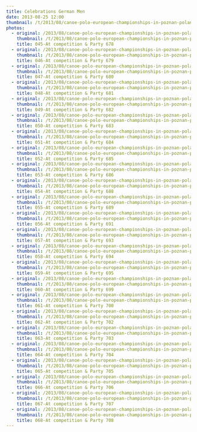 ```yaml
---
title: Celebrations German Men
date: 2013-08-25 12:00
thumbnail: /t/2013/08/canoe-polo-european-championships-in-poznan-poland/celebrations-german-men/045-at-competition-party-678.jpg
photos:
  - original: /2013/08/canoe-polo-european-championships-in-poznan-poland/celebrations-german-men/045-at-competition-party-678.jpg
    thumbnail: /t/2013/08/canoe-polo-european-championships-in-poznan-poland/celebrations-german-men/045-at-competition-party-678.jpg
    title: 045-At competition & Party 678
  - original: /2013/08/canoe-polo-european-championships-in-poznan-poland/celebrations-german-men/046-at-competition-party-679.jpg
    thumbnail: /t/2013/08/canoe-polo-european-championships-in-poznan-poland/celebrations-german-men/046-at-competition-party-679.jpg
    title: 046-At competition & Party 679
  - original: /2013/08/canoe-polo-european-championships-in-poznan-poland/celebrations-german-men/047-at-competition-party-680.jpg
    thumbnail: /t/2013/08/canoe-polo-european-championships-in-poznan-poland/celebrations-german-men/047-at-competition-party-680.jpg
    title: 047-At competition & Party 680
  - original: /2013/08/canoe-polo-european-championships-in-poznan-poland/celebrations-german-men/048-at-competition-party-681.jpg
    thumbnail: /t/2013/08/canoe-polo-european-championships-in-poznan-poland/celebrations-german-men/048-at-competition-party-681.jpg
    title: 048-At competition & Party 681
  - original: /2013/08/canoe-polo-european-championships-in-poznan-poland/celebrations-german-men/049-at-competition-party-682.jpg
    thumbnail: /t/2013/08/canoe-polo-european-championships-in-poznan-poland/celebrations-german-men/049-at-competition-party-682.jpg
    title: 049-At competition & Party 682
  - original: /2013/08/canoe-polo-european-championships-in-poznan-poland/celebrations-german-men/050-at-competition-party-683.jpg
    thumbnail: /t/2013/08/canoe-polo-european-championships-in-poznan-poland/celebrations-german-men/050-at-competition-party-683.jpg
    title: 050-At competition & Party 683
  - original: /2013/08/canoe-polo-european-championships-in-poznan-poland/celebrations-german-men/051-at-competition-party-684.jpg
    thumbnail: /t/2013/08/canoe-polo-european-championships-in-poznan-poland/celebrations-german-men/051-at-competition-party-684.jpg
    title: 051-At competition & Party 684
  - original: /2013/08/canoe-polo-european-championships-in-poznan-poland/celebrations-german-men/052-at-competition-party-685.jpg
    thumbnail: /t/2013/08/canoe-polo-european-championships-in-poznan-poland/celebrations-german-men/052-at-competition-party-685.jpg
    title: 052-At competition & Party 685
  - original: /2013/08/canoe-polo-european-championships-in-poznan-poland/celebrations-german-men/053-at-competition-party-686.jpg
    thumbnail: /t/2013/08/canoe-polo-european-championships-in-poznan-poland/celebrations-german-men/053-at-competition-party-686.jpg
    title: 053-At competition & Party 686
  - original: /2013/08/canoe-polo-european-championships-in-poznan-poland/celebrations-german-men/054-at-competition-party-688.jpg
    thumbnail: /t/2013/08/canoe-polo-european-championships-in-poznan-poland/celebrations-german-men/054-at-competition-party-688.jpg
    title: 054-At competition & Party 688
  - original: /2013/08/canoe-polo-european-championships-in-poznan-poland/celebrations-german-men/055-at-competition-party-689.jpg
    thumbnail: /t/2013/08/canoe-polo-european-championships-in-poznan-poland/celebrations-german-men/055-at-competition-party-689.jpg
    title: 055-At competition & Party 689
  - original: /2013/08/canoe-polo-european-championships-in-poznan-poland/celebrations-german-men/056-at-competition-party-691.jpg
    thumbnail: /t/2013/08/canoe-polo-european-championships-in-poznan-poland/celebrations-german-men/056-at-competition-party-691.jpg
    title: 056-At competition & Party 691
  - original: /2013/08/canoe-polo-european-championships-in-poznan-poland/celebrations-german-men/057-at-competition-party-693.jpg
    thumbnail: /t/2013/08/canoe-polo-european-championships-in-poznan-poland/celebrations-german-men/057-at-competition-party-693.jpg
    title: 057-At competition & Party 693
  - original: /2013/08/canoe-polo-european-championships-in-poznan-poland/celebrations-german-men/058-at-competition-party-694.jpg
    thumbnail: /t/2013/08/canoe-polo-european-championships-in-poznan-poland/celebrations-german-men/058-at-competition-party-694.jpg
    title: 058-At competition & Party 694
  - original: /2013/08/canoe-polo-european-championships-in-poznan-poland/celebrations-german-men/059-at-competition-party-695.jpg
    thumbnail: /t/2013/08/canoe-polo-european-championships-in-poznan-poland/celebrations-german-men/059-at-competition-party-695.jpg
    title: 059-At competition & Party 695
  - original: /2013/08/canoe-polo-european-championships-in-poznan-poland/celebrations-german-men/060-at-competition-party-699.jpg
    thumbnail: /t/2013/08/canoe-polo-european-championships-in-poznan-poland/celebrations-german-men/060-at-competition-party-699.jpg
    title: 060-At competition & Party 699
  - original: /2013/08/canoe-polo-european-championships-in-poznan-poland/celebrations-german-men/061-at-competition-party-700.jpg
    thumbnail: /t/2013/08/canoe-polo-european-championships-in-poznan-poland/celebrations-german-men/061-at-competition-party-700.jpg
    title: 061-At competition & Party 700
  - original: /2013/08/canoe-polo-european-championships-in-poznan-poland/celebrations-german-men/062-at-competition-party-702.jpg
    thumbnail: /t/2013/08/canoe-polo-european-championships-in-poznan-poland/celebrations-german-men/062-at-competition-party-702.jpg
    title: 062-At competition & Party 702
  - original: /2013/08/canoe-polo-european-championships-in-poznan-poland/celebrations-german-men/063-at-competition-party-703.jpg
    thumbnail: /t/2013/08/canoe-polo-european-championships-in-poznan-poland/celebrations-german-men/063-at-competition-party-703.jpg
    title: 063-At competition & Party 703
  - original: /2013/08/canoe-polo-european-championships-in-poznan-poland/celebrations-german-men/064-at-competition-party-704.jpg
    thumbnail: /t/2013/08/canoe-polo-european-championships-in-poznan-poland/celebrations-german-men/064-at-competition-party-704.jpg
    title: 064-At competition & Party 704
  - original: /2013/08/canoe-polo-european-championships-in-poznan-poland/celebrations-german-men/065-at-competition-party-705.jpg
    thumbnail: /t/2013/08/canoe-polo-european-championships-in-poznan-poland/celebrations-german-men/065-at-competition-party-705.jpg
    title: 065-At competition & Party 705
  - original: /2013/08/canoe-polo-european-championships-in-poznan-poland/celebrations-german-men/066-at-competition-party-706.jpg
    thumbnail: /t/2013/08/canoe-polo-european-championships-in-poznan-poland/celebrations-german-men/066-at-competition-party-706.jpg
    title: 066-At competition & Party 706
  - original: /2013/08/canoe-polo-european-championships-in-poznan-poland/celebrations-german-men/067-at-competition-party-707.jpg
    thumbnail: /t/2013/08/canoe-polo-european-championships-in-poznan-poland/celebrations-german-men/067-at-competition-party-707.jpg
    title: 067-At competition & Party 707
  - original: /2013/08/canoe-polo-european-championships-in-poznan-poland/celebrations-german-men/068-at-competition-party-708.jpg
    thumbnail: /t/2013/08/canoe-polo-european-championships-in-poznan-poland/celebrations-german-men/068-at-competition-party-708.jpg
    title: 068-At competition & Party 708
---
```

